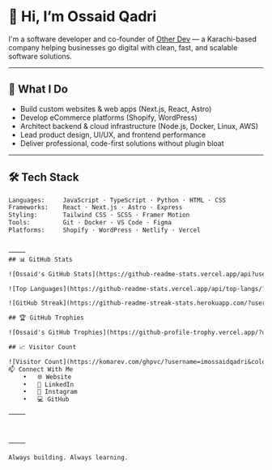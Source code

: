 # 👋 Hi, I’m Ossaid Qadri

I'm a software developer and co-founder of [Other Dev](https://www.otherdev.com) — a Karachi-based company helping businesses go digital with clean, fast, and scalable software solutions.

---

## 💼 What I Do

- Build custom websites & web apps (Next.js, React, Astro)
- Develop eCommerce platforms (Shopify, WordPress)
- Architect backend & cloud infrastructure (Node.js, Docker, Linux, AWS)
- Lead product design, UI/UX, and frontend performance
- Deliver professional, code-first solutions without plugin bloat

---

## 🛠️ Tech Stack

```txt
Languages:     JavaScript · TypeScript · Python · HTML · CSS
Frameworks:    React · Next.js · Astro · Express
Styling:       Tailwind CSS · SCSS · Framer Motion
Tools:         Git · Docker · VS Code · Figma
Platforms:     Shopify · WordPress · Netlify · Vercel


⸻
## 📊 GitHub Stats

![Ossaid's GitHub Stats](https://github-readme-stats.vercel.app/api?username=imossaidqadri&show_icons=true&count_private=true&theme=radical)

![Top Languages](https://github-readme-stats.vercel.app/api/top-langs/?username=imossaidqadri&layout=compact&theme=radical)

![GitHub Streak](https://github-readme-streak-stats.herokuapp.com/?user=imossaidqadri&theme=radical)

## 🏆 GitHub Trophies

![Ossaid's GitHub Trophies](https://github-profile-trophy.vercel.app/?username=imossaidqadri&theme=radical&no-frame=true&no-bg=true&margin-w=15)

## 📈 Visitor Count

![Visitor Count](https://komarev.com/ghpvc/?username=imossaidqadri&color=blue)
📫 Connect With Me
	•	🌐 Website
	•	💼 LinkedIn
	•	📸 Instagram
	•	💻 GitHub

⸻



⸻

Always building. Always learning.
